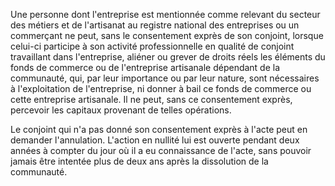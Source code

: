 Une personne dont l'entreprise est mentionnée comme relevant du secteur des métiers et de l'artisanat au registre national des entreprises ou un commerçant ne peut, sans le consentement exprès de son conjoint, lorsque celui-ci participe à son activité professionnelle en qualité de conjoint travaillant dans l'entreprise, aliéner ou grever de droits réels les éléments du fonds de commerce ou de l'entreprise artisanale dépendant de la communauté, qui, par leur importance ou par leur nature, sont nécessaires à l'exploitation de l'entreprise, ni donner à bail ce fonds de commerce ou cette entreprise artisanale. Il ne peut, sans ce consentement exprès, percevoir les capitaux provenant de telles opérations.

Le conjoint qui n'a pas donné son consentement exprès à l'acte peut en demander l'annulation. L'action en nullité lui est ouverte pendant deux années à compter du jour où il a eu connaissance de l'acte, sans pouvoir jamais être intentée plus de deux ans après la dissolution de la communauté.
